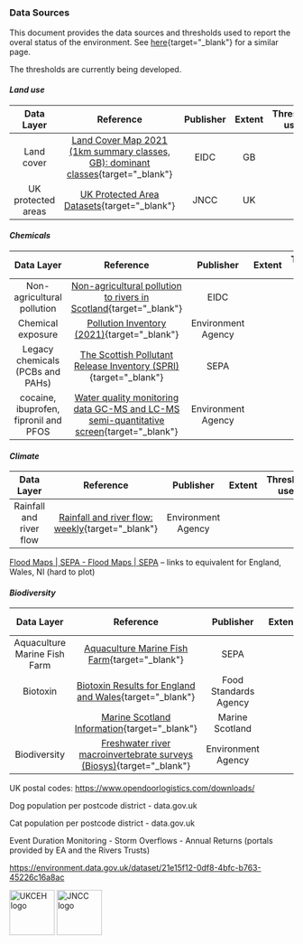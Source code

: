 # <!--#  Chemical Pollution and the Environment Visual Tool: data sources-->

### Data Sources

This document provides the data sources and thresholds used to report the overal status of the environment. See [here](https://esdac.jrc.ec.europa.eu/euso/euso-dashboard-sources){target="_blank"} for a similar page.

The thresholds are currently being developed.

#### *Land use*

<!--#  ** add metadata template to folder? (check LTLS-FE project)**-->

|     Data Layer     |                                                                    Reference                                                                     | Publisher | Extent | Threshold used | Date retrieved |
|:--------:|:----------------------:|:--------:|:--------:|:--------:|:--------:|
|     Land cover     | [Land Cover Map 2021 (1km summary classes, GB): dominant classes](https://doi.org/10.5285/a3ff9411-3a7a-47e1-9b3e-79f21648237d){target="_blank"} |   EIDC    |   GB   |                |    Jan 2024    |
| UK protected areas |               [UK Protected Area Datasets](https://jncc.gov.uk/our-work/uk-protected-area-datasets-for-download/){target="_blank"}               |   JNCC    |   UK   |                |    Jan 2024    |

#### *Chemicals*

|              Data Layer               |                                                                                                               Reference                                                                                                                |     Publisher      | Extent | Threshold used |
|:---------:|:-----------------------------:|:---------:|:---------:|:---------:|
|      Non-agricultural pollution       |                                                [Non-agricultural pollution to rivers in Scotland](https://catalogue.ceh.ac.uk/id/eb73ca31-7eb9-479c-96be-6063e29c8a7f){target="_blank"}                                                |        EIDC        |        |                |
|           Chemical exposure           |                                                [Pollution Inventory (2021)](https://www.data.gov.uk/dataset/cfd94301-a2f2-48a2-9915-e477ca6d8b7e/pollution-inventory){target="_blank"}                                                 | Environment Agency |        |                |
|   Legacy chemicals (PCBs and PAHs)    |                                                               [The Scottish Pollutant Release Inventory (SPRI)](https://informatics.sepa.org.uk/SPRI/){target="_blank"}                                                                |        SEPA        |        |                |
| cocaine, ibuprofen, fipronil and PFOS | [Water quality monitoring data GC-MS and LC-MS semi-quantitative screen](https://www.data.gov.uk/dataset/0c63b33e-0e34-45bb-a779-16a8c3a4b3f7/water-quality-monitoring-data-gc-ms-and-lc-ms-semi-quantitative-screen){target="_blank"} | Environment Agency |        |                |

#### *Climate*

|       Data Layer        |                                                                                  Reference                                                                                  |     Publisher      | Extent | Threshold used |
|:---------:|:---------------------------:|:---------:|:---------:|:---------:|
| Rainfall and river flow | [Rainfall and river flow: weekly](https://www.gov.uk/government/publications/weekly-rainfall-and-river-flow-reports-for-england%20-%20use%20river%20flow?){target="_blank"} | Environment Agency |        |                |

[Flood Maps \| SEPA - Flood Maps \| SEPA](https://map.sepa.org.uk/floodmaps) – links to equivalent for England, Wales, NI (hard to plot)

#### *Biodiversity*

|          Data Layer          |                                                                               Reference                                                                                |       Publisher       | Extent | Threshold used |
|:---------:|:---------------------------:|:---------:|:---------:|:---------:|
| Aquaculture Marine Fish Farm |                                    [Aquaculture Marine Fish Farm](https://informatics.sepa.org.uk/MarineFishFarm/){target="_blank"}                                    |         SEPA          |        |                |
|           Biotoxin           | [Biotoxin Results for England and Wales](https://www.data.gov.uk/dataset/7b232689-92ef-4f89-a490-559c21057f5a/biotoxin-results-for-england-and-wales){target="_blank"} | Food Standards Agency |        |                |
|                              |                                [Marine Scotland Information](https://marine.gov.scot/data/marine-scotland-data-portal){target="_blank"}                                |    Marine Scotland    |        |                |
|         Biodiversity         |          [Freshwater river macroinvertebrate surveys (Biosys)](https://environment.data.gov.uk/dataset/fa98090d-d715-4d34-80f9-bb7621aa7101){target="_blank"}          |  Environment Agency   |        |                |

UK postal codes: <https://www.opendoorlogistics.com/downloads/>

Dog population per postcode district - data.gov.uk

Cat population per postcode district - data.gov.uk

Event Duration Monitoring - Storm Overflows - Annual Returns (portals provided by EA and the Rivers Trusts)

<https://environment.data.gov.uk/dataset/21e15f12-0df8-4bfc-b763-45226c16a8ac>

<img src="https://brandroom.ceh.ac.uk/sites/default/files/images/theme/UKCEH-Logo_Long_Pos_RGB_720x170.png" alt="UKCEH logo" height="80"/>

<img src="https://jncc.gov.uk/images/logo.png" alt="JNCC logo" height="80"/>
